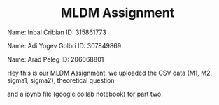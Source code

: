 <h1 align="center">MLDM Assignment </h1>

Name: Inbal Cribian ID: 315861773

Name: Adi Yogev Golbri ID: 307849869

Name: Arad Peleg ID: 206068801

Hey this is our MLDM Assignment: we uploaded the CSV data (M1, M2, sigma1, sigma2), theoretical question

and a ipynb file (google collab notebook) for part two.


